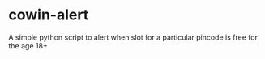 # cowin-alert
A simple python script to alert when slot for a particular pincode is free for the age 18+
